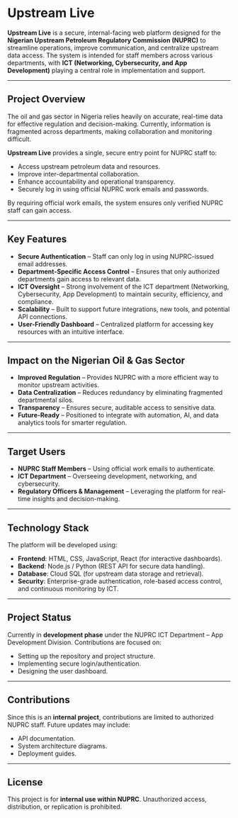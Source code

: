# Upstream Live  

**Upstream Live** is a secure, internal-facing web platform designed for the **Nigerian Upstream Petroleum Regulatory Commission (NUPRC)** to streamline operations, improve communication, and centralize upstream data access. The system is intended for staff members across various departments, with **ICT (Networking, Cybersecurity, and App Development)** playing a central role in implementation and support.  

---

## Project Overview  

The oil and gas sector in Nigeria relies heavily on accurate, real-time data for effective regulation and decision-making. Currently, information is fragmented across departments, making collaboration and monitoring difficult.  

**Upstream Live** provides a single, secure entry point for NUPRC staff to:  
- Access upstream petroleum data and resources.  
- Improve inter-departmental collaboration.  
- Enhance accountability and operational transparency.  
- Securely log in using official NUPRC work emails and passwords.  

By requiring official work emails, the system ensures only verified NUPRC staff can gain access.  

---

## Key Features  

- **Secure Authentication** – Staff can only log in using NUPRC-issued email addresses.  
- **Department-Specific Access Control** – Ensures that only authorized departments gain access to relevant data.  
- **ICT Oversight** – Strong involvement of the ICT department (Networking, Cybersecurity, App Development) to maintain security, efficiency, and compliance.  
- **Scalability** – Built to support future integrations, new tools, and potential API connections.  
- **User-Friendly Dashboard** – Centralized platform for accessing key resources with an intuitive interface.  

---

## Impact on the Nigerian Oil & Gas Sector  

- **Improved Regulation** – Provides NUPRC with a more efficient way to monitor upstream activities.  
- **Data Centralization** – Reduces redundancy by eliminating fragmented departmental silos.  
- **Transparency** – Ensures secure, auditable access to sensitive data.  
- **Future-Ready** – Positioned to integrate with automation, AI, and data analytics tools for smarter regulation.  

---

## Target Users  

- **NUPRC Staff Members** – Using official work emails to authenticate.  
- **ICT Department** – Overseeing development, networking, and cybersecurity.  
- **Regulatory Officers & Management** – Leveraging the platform for real-time insights and decision-making.  

---

## Technology Stack  

The platform will be developed using:  
- **Frontend**: HTML, CSS, JavaScript, React (for interactive dashboards).  
- **Backend**: Node.js / Python (REST API for secure data handling).  
- **Database**: Cloud SQL (for upstream data storage and retrieval).  
- **Security**: Enterprise-grade authentication, role-based access control, and continuous monitoring by ICT.  

---

## Project Status  

Currently in **development phase** under the NUPRC ICT Department – App Development Division. Contributions are focused on:  
- Setting up the repository and project structure.  
- Implementing secure login/authentication.  
- Designing the user dashboard.  

---

## Contributions  

Since this is an **internal project**, contributions are limited to authorized NUPRC staff. Future updates may include:  
- API documentation.  
- System architecture diagrams.  
- Deployment guides.  

---

## License  

This project is for **internal use within NUPRC**. Unauthorized access, distribution, or replication is prohibited.  
